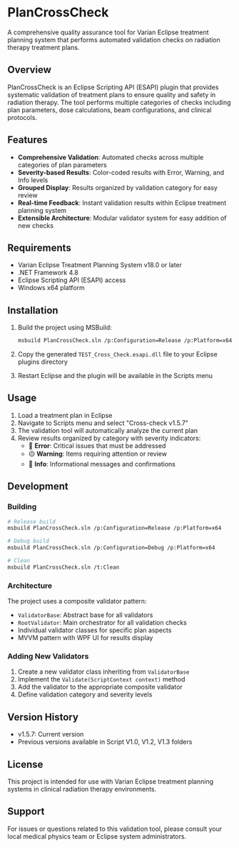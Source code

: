 # PlanCrossCheck

A comprehensive quality assurance tool for Varian Eclipse treatment planning system that performs automated validation checks on radiation therapy treatment plans.

## Overview

PlanCrossCheck is an Eclipse Scripting API (ESAPI) plugin that provides systematic validation of treatment plans to ensure quality and safety in radiation therapy. The tool performs multiple categories of checks including plan parameters, dose calculations, beam configurations, and clinical protocols.

## Features

- **Comprehensive Validation**: Automated checks across multiple categories of plan parameters
- **Severity-based Results**: Color-coded results with Error, Warning, and Info levels  
- **Grouped Display**: Results organized by validation category for easy review
- **Real-time Feedback**: Instant validation results within Eclipse treatment planning system
- **Extensible Architecture**: Modular validator system for easy addition of new checks

## Requirements

- Varian Eclipse Treatment Planning System v18.0 or later
- .NET Framework 4.8
- Eclipse Scripting API (ESAPI) access
- Windows x64 platform

## Installation

1. Build the project using MSBuild:
   ```bash
   msbuild PlanCrossCheck.sln /p:Configuration=Release /p:Platform=x64
   ```

2. Copy the generated `TEST_Cross_Check.esapi.dll` file to your Eclipse plugins directory

3. Restart Eclipse and the plugin will be available in the Scripts menu

## Usage

1. Load a treatment plan in Eclipse
2. Navigate to Scripts menu and select "Cross-check v1.5.7"
3. The validation tool will automatically analyze the current plan
4. Review results organized by category with severity indicators:
   - 🔴 **Error**: Critical issues that must be addressed
   - 🟡 **Warning**: Items requiring attention or review
   - 🔵 **Info**: Informational messages and confirmations

## Development

### Building

```bash
# Release build
msbuild PlanCrossCheck.sln /p:Configuration=Release /p:Platform=x64

# Debug build  
msbuild PlanCrossCheck.sln /p:Configuration=Debug /p:Platform=x64

# Clean
msbuild PlanCrossCheck.sln /t:Clean
```

### Architecture

The project uses a composite validator pattern:
- `ValidatorBase`: Abstract base for all validators
- `RootValidator`: Main orchestrator for all validation checks
- Individual validator classes for specific plan aspects
- MVVM pattern with WPF UI for results display

### Adding New Validators

1. Create a new validator class inheriting from `ValidatorBase`
2. Implement the `Validate(ScriptContext context)` method
3. Add the validator to the appropriate composite validator
4. Define validation category and severity levels

## Version History

- v1.5.7: Current version
- Previous versions available in Script V1.0, V1.2, V1.3 folders

## License

This project is intended for use with Varian Eclipse treatment planning systems in clinical radiation therapy environments.

## Support

For issues or questions related to this validation tool, please consult your local medical physics team or Eclipse system administrators.
